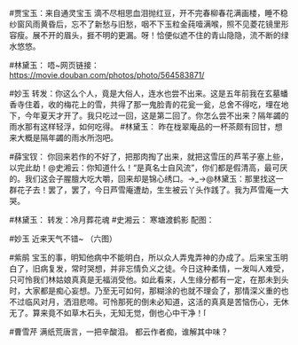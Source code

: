 #贾宝玉：来自通灵宝玉
滴不尽相思血泪抛红豆，开不完春柳春花满画楼，睡不稳纱窗风雨黄昏后，忘不了新愁与旧愁，咽不下玉粒金莼噎满喉，照不见菱花镜里形容瘦。展不开的眉头，捱不明的更漏。呀！恰便似遮不住的青山隐隐，流不断的绿水悠悠。

#林黛玉：
唔~网页链接：https://movie.douban.com/photos/photo/564583871/

#妙玉
转发：你这么个人，竟是大俗人，连水也尝不出来。这是五年前我在玄墓蟠香寺住着，收的梅花上的雪，共得了那一鬼脸青的花瓮一瓮，总舍不得吃，埋在地下，今年夏天才开了。我只吃过一回，这是第二回了。你怎么尝不出来？隔年蠲的雨水那有这样轻浮，如何吃得。
#林黛玉：
昨在栊翠庵品的一杯茶颇有回甘，想来大概是隔年蠲的雨水所泡吧。


#薛宝钗：
你回来若作的不好了，把那肉掏了出来，就把这雪压的芦苇子塞上些，以完此劫！@史湘云：你知道什么！“是真名士自风流”，你们都是假清高，最可厌的。我们这会子腥膻大吃大嚼，回来却是锦心绣口。→_→@林黛玉：那里找这一群花子去！罢了，罢了，今日芦雪庵遭劫，生生被云丫头作践了。我为芦雪庵一大哭。

#林黛玉：
转发：冷月葬花魂
#史湘云：
寒塘渡鹤影
配图：

#妙玉
近来天气不错~
（六图）

#紫鹃
宝玉的事，明知他病中不能明白，所以众人弄鬼弄神的办成了。后来宝玉明白了，旧病复发，常时哭想，并非忘情负义之徒。今日这种柔情，一发叫人难受，只可怜我们林姑娘真真是无福消受他。如此看来，人生缘分都有一定，在那未到头时，大家都是痴心妄想。乃至无可如何，那糊涂的也就不理会了，那情深义重的也不过临风对月，洒泪悲啼。可怜那死的倒未必知道，这活的真真是苦恼伤心，无休无了。算来竟不如草木石头，无知无觉，倒也心中干净！<span class="url-icon"><img src="//h5.sinaimg.cn/m/emoticon/icon/others/l_shangxin-84ce9f2779.png" style="width:1em;height:1em;" alt="[伤心]"></span>

#曹雪芹
满纸荒唐言，一把辛酸泪。
都云作者痴，谁解其中味？
